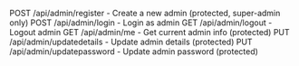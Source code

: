 POST /api/admin/register - Create a new admin (protected, super-admin only)
POST /api/admin/login - Login as admin
GET /api/admin/logout - Logout admin
GET /api/admin/me - Get current admin info (protected)
PUT /api/admin/updatedetails - Update admin details (protected)
PUT /api/admin/updatepassword - Update admin password (protected)